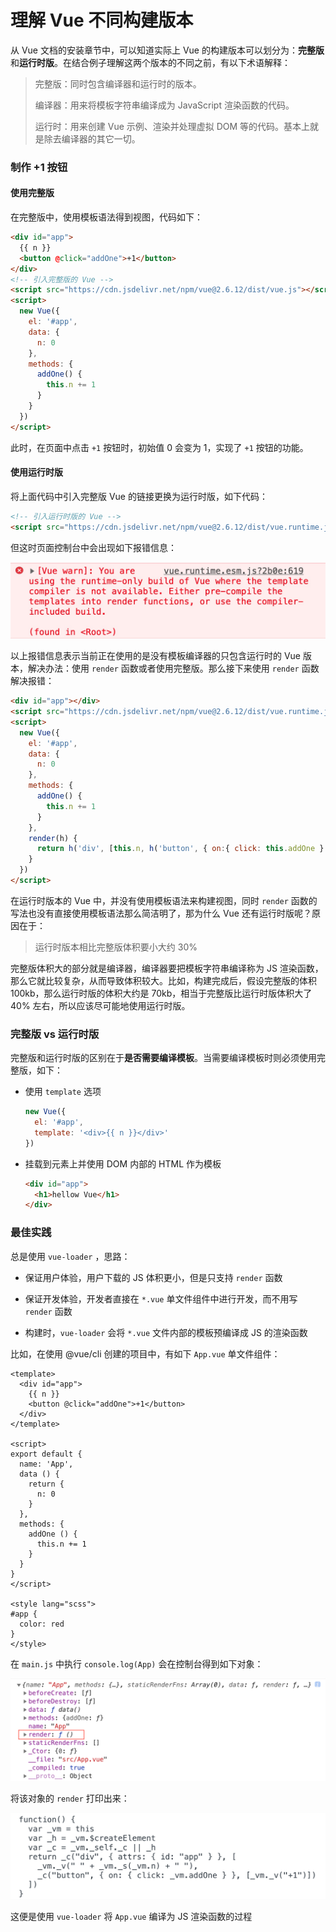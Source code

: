 # 理解 Vue 不同构建版本

从 Vue 文档的安装章节中，可以知道实际上 Vue 的构建版本可以划分为：**完整版**和**运行时版**。在结合例子理解这两个版本的不同之前，有以下术语解释：

> 完整版：同时包含编译器和运行时的版本。
>
> 编译器：用来将模板字符串编译成为 JavaScript 渲染函数的代码。
>
> 运行时：用来创建 Vue 示例、渲染并处理虚拟 DOM 等的代码。基本上就是除去编译器的其它一切。

### 制作 +1 按钮

#### 使用完整版

在完整版中，使用模板语法得到视图，代码如下：

```html
<div id="app">
  {{ n }}
  <button @click="addOne">+1</button>
</div>
<!-- 引入完整版的 Vue -->
<script src="https://cdn.jsdelivr.net/npm/vue@2.6.12/dist/vue.js"></script>
<script>
  new Vue({
    el: '#app',
    data: {
      n: 0
    },
    methods: {
      addOne() {
        this.n += 1
      }
    }
  })
</script>
```

此时，在页面中点击 `+1` 按钮时，初始值 0 会变为 1，实现了 `+1` 按钮的功能。

#### 使用运行时版

将上面代码中引入完整版 Vue 的链接更换为运行时版，如下代码：

```html
<!-- 引入运行时版的 Vue -->
<script src="https://cdn.jsdelivr.net/npm/vue@2.6.12/dist/vue.runtime.js"></script>
```

 但这时页面控制台中会出现如下报错信息：

![运行时版报错](./imgs/vue-runtime-error.jpg)

以上报错信息表示当前正在使用的是没有模板编译器的只包含运行时的 Vue 版本，解决办法：使用 `render` 函数或者使用完整版。那么接下来使用 `render` 函数解决报错：

```html
<div id="app"></div>
<script src="https://cdn.jsdelivr.net/npm/vue@2.6.12/dist/vue.runtime.js"></script>
<script>
  new Vue({
    el: '#app',
    data: {
      n: 0
    },
    methods: {
      addOne() {
        this.n += 1
      }
    },
    render(h) {
      return h('div', [this.n, h('button', { on:{ click: this.addOne } }, '+1')])
    }
  })
</script>
```

在运行时版本的 Vue 中，并没有使用模板语法来构建视图，同时 `render` 函数的写法也没有直接使用模板语法那么简洁明了，那为什么 Vue 还有运行时版呢？原因在于：

> 运行时版本相比完整版体积要小大约 30%

完整版体积大的部分就是编译器，编译器要把模板字符串编译称为 JS 渲染函数，那么它就比较复杂，从而导致体积较大。比如，构建完成后，假设完整版的体积 100kb，那么运行时版的体积大约是 70kb，相当于完整版比运行时版体积大了 40% 左右，所以应该尽可能地使用运行时版。

### 完整版 vs 运行时版

完整版和运行时版的区别在于**是否需要编译模板**。当需要编译模板时则必须使用完整版，如下：

- 使用 `template` 选项

  ```javascript
  new Vue({
    el: '#app',
    template: '<div>{{ n }}</div>'
  })
  ```

- 挂载到元素上并使用 DOM 内部的 HTML 作为模板

  ```html
  <div id="app">
    <h1>hellow Vue</h1>
  </div>
  ```

### 最佳实践

总是使用 `vue-loader` ，思路：

- 保证用户体验，用户下载的 JS 体积更小，但是只支持 `render` 函数

- 保证开发体验，开发者直接在 `*.vue` 单文件组件中进行开发，而不用写 `render` 函数

- 构建时，`vue-loader` 会将 `*.vue` 文件内部的模板预编译成 JS 的渲染函数

比如，在使用 @vue/cli 创建的项目中，有如下 `App.vue` 单文件组件：

```vue
<template>
  <div id="app">
    {{ n }}
    <button @click="addOne">+1</button>
  </div>
</template>

<script>
export default {
  name: 'App',
  data () {
    return {
      n: 0
    }
  },
  methods: {
    addOne () {
      this.n += 1
    }
  }
}
</script>

<style lang="scss">
#app {
  color: red
}
</style>
```

在 `main.js` 中执行 `console.log(App)` 会在控制台得到如下对象：

  ![App](./imgs/app-vue.png)

将该对象的 `render` 打印出来：

![render-function](./imgs/render-function.png)

这便是使用 `vue-loader` 将 `App.vue` 编译为 JS 渲染函数的过程